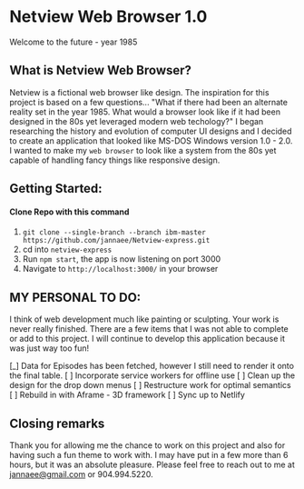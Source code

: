 # Netview Web Browser 1.0
Welcome to the future - year 1985


## What is Netview Web Browser?
Netview is a fictional web browser like design. The inspiration for this project is based on a few questions... "What if there had been an alternate reality set in the year 1985. What would a browser look like if it had been designed in the 80s yet leveraged modern web techology?" I began researching the history and evolution of computer UI designs and I decided to create an application that looked like MS-DOS Windows version 1.0 - 2.0. I wanted to make my `web browser` to look like a system from the 80s yet capable of handling fancy things like responsive design.

## Getting Started:
#### Clone Repo with this command
1. `git clone --single-branch --branch ibm-master https://github.com/jannaee/Netview-express.git`
2. cd into `netview-express`
3. Run `npm start`, the app is now listening on port 3000
4. Navigate to `http://localhost:3000/` in your browser


## MY PERSONAL TO DO:

I think of web development much like painting or sculpting. Your work is never really finished. There are a few items that I was not able to complete or add to this project. I will continue to develop this application because it was just way too fun!

[_] Data for Episodes has been fetched, however I still need to render it onto the final table.
[ ] Incorporate service workers for offline use
[ ] Clean up the design for the drop down menus
[ ] Restructure work for optimal semantics
[ ] Rebuild in with Aframe - 3D framework
[ ] Sync up to Netlify


## Closing remarks
Thank you for allowing me the chance to work on this project and also for having such a fun theme to work with. I may have put in a few more than 6 hours, but it was an absolute pleasure. Please feel free to reach out to me at jannaee@gmail.com or 904.994.5220.
